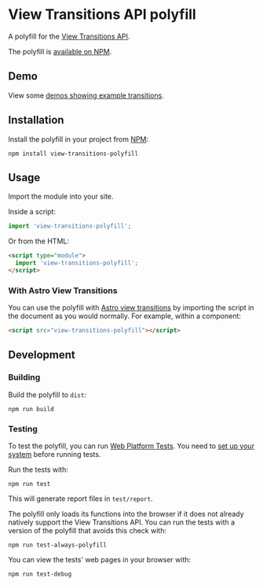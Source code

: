 # View Transitions API polyfill

A polyfill for the [View Transitions API](https://drafts.csswg.org/css-view-transitions/).

The polyfill is [available on NPM](https://www.npmjs.com/package/view-transitions-polyfill).

## Demo

View some [demos showing example transitions](https://demarketed.github.io/view-transitions-polyfill/).

## Installation

Install the polyfill in your project from [NPM](https://www.npmjs.com/package/view-transitions-polyfill):

```
npm install view-transitions-polyfill
```

## Usage

Import the module into your site.

Inside a script:

```js
import 'view-transitions-polyfill';
```

Or from the HTML:

```html
<script type="module">
  import 'view-transitions-polyfill';
</script>
```

### With Astro View Transitions

You can use the polyfill with [Astro view transitions](https://docs.astro.build/en/guides/view-transitions/) by importing the script in the document as you would normally. For example, within a component:

```html
<script src="view-transitions-polyfill"></script>
```

## Development

### Building

Build the polyfill to `dist`:

```
npm run build
```

### Testing

To test the polyfill, you can run [Web Platform Tests](https://web-platform-tests.org/index.html).
You need to [set up your system](https://web-platform-tests.org/running-tests/from-local-system.html) before running tests.

Run the tests with:

```
npm run test
```

This will generate report files in `test/report`.

The polyfill only loads its functions into the browser if it does not already natively support the View Transitions API.
You can run the tests with a version of the polyfill that avoids this check with:

```
npm run test-always-polyfill
```

You can view the tests' web pages in your browser with:

```
npm run test-debug
```
